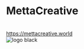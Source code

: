 # MettaCreative
</br> https://mettacreative.world
</br>
![logo black](https://user-images.githubusercontent.com/22603749/42477514-626bfad4-839f-11e8-8f65-07a1d1e23f29.png)
